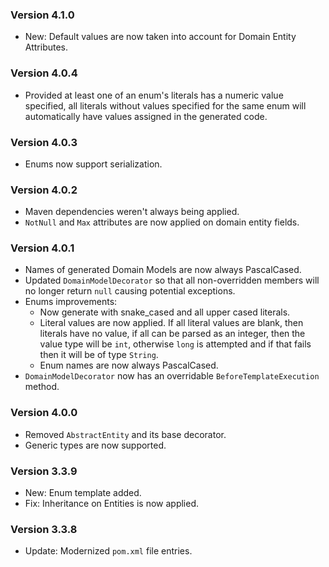 ### Version 4.1.0

- New: Default values are now taken into account for Domain Entity Attributes.

### Version 4.0.4

- Provided at least one of an enum's literals has a numeric value specified, all literals without values specified for the same enum will automatically have values assigned in the generated code.

### Version 4.0.3

- Enums now support serialization.

### Version 4.0.2

- Maven dependencies weren't always being applied.
- `NotNull` and `Max` attributes are now applied on domain entity fields.

### Version 4.0.1

- Names of generated Domain Models are now always PascalCased.
- Updated `DomainModelDecorator` so that all non-overridden members will no longer return `null` causing potential exceptions.
- Enums improvements:
    - Now generate with snake_cased and all upper cased literals.
    - Literal values are now applied. If all literal values are blank, then literals have no value, if all can be parsed as an integer, then the value type will be `int`, otherwise `long` is attempted and if that fails then it will be of type `String`.
    - Enum names are now always PascalCased.
- `DomainModelDecorator` now has an overridable `BeforeTemplateExecution` method.

### Version 4.0.0

- Removed `AbstractEntity` and its base decorator.
- Generic types are now supported.

### Version 3.3.9

- New: Enum template added.
- Fix: Inheritance on Entities is now applied.

### Version 3.3.8

- Update: Modernized `pom.xml` file entries.
